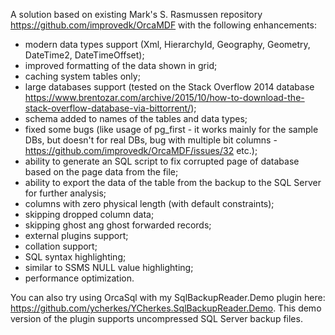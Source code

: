 A solution based on existing Mark's S. Rasmussen repository https://github.com/improvedk/OrcaMDF with the following enhancements:

 - modern data types support (Xml, HierarchyId, Geography, Geometry, DateTime2, DateTimeOffset);
 - improved formatting of the data shown in grid;
 - caching system tables only;
 - large databases support (tested on the Stack Overflow 2014 database https://www.brentozar.com/archive/2015/10/how-to-download-the-stack-overflow-database-via-bittorrent/);
 - schema added to names of the tables and data types;
 - fixed some bugs (like usage of pg_first - it works mainly for the sample DBs, but doesn't for real DBs, bug with multiple bit columns - https://github.com/improvedk/OrcaMDF/issues/32 etc.);
 - ability to generate an SQL script to fix corrupted page of database based on the page data from the file;
 - ability to export the data of the table from the backup to the SQL Server for further analysis;
 - columns with zero physical length (with default constraints);
 - skipping dropped column data;
 - skipping ghost ang ghost forwarded records;
 - external plugins support;
 - collation support;
 - SQL syntax highlighting;
 - similar to SSMS NULL value highlighting;
 - performance optimization.

You can also try using OrcaSql with my SqlBackupReader.Demo plugin here: https://github.com/ycherkes/YCherkes.SqlBackupReader.Demo.
This demo version of the plugin supports uncompressed SQL Server backup files.

